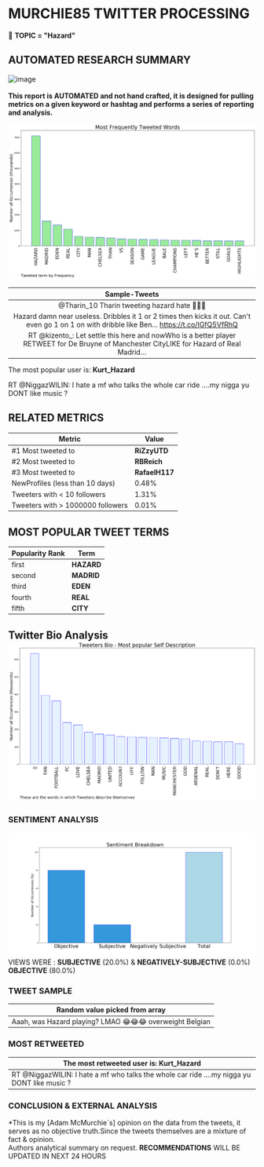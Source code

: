 # MURCHIE85 TWITTER PROCESSING 
&#x1F34E; **TOPIC = "Hazard"**

## AUTOMATED RESEARCH SUMMARY

![image](https://marketingplatform.google.com/about/static/images/gmp/analytics-smb-benefit.jpg)
<br></br>
<b> This report is AUTOMATED and not hand crafted, it is designed for pulling metrics on a given keyword or hashtag and performs a series of reporting and analysis.</b>



![image](TWEETS.png)



|                **Sample-Tweets**        |
| :-------------: |
| @Tharin_10 Tharin tweeting hazard hate 💉💉💉 |
| Hazard damn near useless. Dribbles it 1 or 2 times then kicks it out. Can't even go 1 on 1 on with dribble like Ben… https://t.co/IGfQ5VfRhQ |
| RT @kizento_: Let settle this here and nowWho is a better player RETWEET for De Bruyne of Manchester CityLIKE for Hazard of Real Madrid… |

The most popular user is: **Kurt_Hazard**
<div class="alert alert-block alert-danger"> RT @NiggazWILIN: I hate a mf who talks the whole car ride ....my nigga yu DONT like music ?</div>

## RELATED METRICS<br>
| Metric | Value |
| ------------- | ------------- |
| #1 Most tweeted to  | **RiZzyUTD** |
| #2 Most tweeted to  | **RBReich** |
| #3 Most tweeted to  | **RafaelH117** |
| NewProfiles (less than 10 days) | 0.48%  |
| Tweeters with < 10 followers  | 1.31%|
| Tweeters with > 1000000 followers  | 0.01%  |



## MOST POPULAR TWEET TERMS 


| Popularity Rank  | Term |
| ------------- | ------------- |
| first  | **HAZARD**  |
| second  | **MADRID**  |
| third  | **EDEN** |
| fourth  | **REAL**  |
| fifth  | **CITY**  |


## Twitter Bio Analysis![image](BIO.png)
### SENTIMENT ANALYSIS
![image](sentiment.png)
VIEWS WERE : **SUBJECTIVE**  (20.0%) & **NEGATIVELY-SUBJECTIVE** (0.0%) **OBJECTIVE** (80.0%)

### TWEET SAMPLE 
| Random value picked from array |
| ------------- |
|Aaah, was Hazard playing? LMAO 😂😂😂 overweight Belgian |

### MOST RETWEETED 

| The most retweeted user is: **Kurt_Hazard**  |
| ------------- |
| RT @NiggazWILIN: I hate a mf who talks the whole car ride ....my nigga yu DONT like music ? |

### CONCLUSION & EXTERNAL ANALYSIS

*This is my [Adam McMurchie`s] opinion on the data from the tweets, it serves as no objective truth.Since the tweets themselves are a mixture of fact & opinion.<br>
Authors analytical summary on request.
**RECOMMENDATIONS** WILL BE UPDATED IN NEXT  24 HOURS <br>